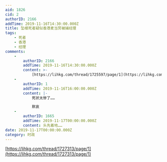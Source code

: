 ```yaml
---
aid: 1826
cid: 2
authorID: 2166
addTime: 2019-11-16T14:30:00.000Z
title: 坠楼死者疑似香港麦当劳被捕经理
tags:
    - 死者
    - 香港
    - 经理
comments:
    -
        authorID: 2166
        addTime: 2019-11-16T14:30:00.000Z
        content: >-
            [https://lihkg.com/thread/1725597/page/1](https://lihkg.com/thread/1725597/page/1)
    -
        authorID: 1
        addTime: 2019-11-16T16:00:00.000Z
        content: |-
            死状太惨了……

            默哀
    -
        authorID: 1665
        addTime: 2019-11-17T00:00:00.000Z
        content: 头先着地……
date: 2019-11-17T00:00:00.000Z
category: 时政
---
```


[https://lihkg.com/thread/1727313/page/1](https://lihkg.com/thread/1727313/page/1)
